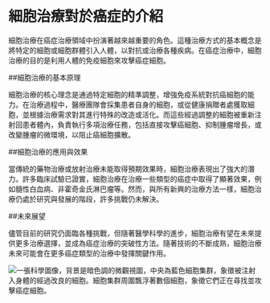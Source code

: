 # 細胞治療對於癌症的介紹

細胞治療在癌症治療領域中扮演著越來越重要的角色。這種治療方式的基本概念是將特定的細胞或細胞群體引入人體，以對抗或治療各種疾病。在癌症治療中，細胞治療的目的是利用人體的免疫細胞來攻擊癌症細胞。

##細胞治療的基本原理

細胞治療的核心理念是通過特定細胞的精準調整，增強免疫系統對抗癌細胞的能力。在治療過程中，醫療團隊會採集患者自身的細胞，或從健康捐贈者處獲取細胞，並根據治療需求對其進行特殊的改造或活化。而這些經過調整的細胞被重新注射回患者體內，負責執行多項治療任務，包括直接攻擊癌細胞、抑制腫瘤增長，或改變腫瘤的微環境，以阻止癌細胞擴散。

##細胞治療的應用與效果

當傳統的藥物治療或放射治療未能取得預期效果時，細胞治療表現出了強大的潛力。許多臨床試驗已證實，細胞治療在治療一些類型的癌症中取得了顯著效果，例如髓性白血病、非霍奇金氏淋巴瘤等。然而，與所有新興的治療方法一樣，細胞治療仍處於研究與發展的階段，許多挑戰仍未解決。

##未來展望

儘管目前的研究仍面臨各種挑戰，但隨著醫學科學的進步，細胞治療有望在未來提供更多治療選擇，並成為癌症治療的突破性方法。隨著技術的不斷成熟，細胞治療未來可能會在更多癌症類型的治療中發揮關鍵作用。

![一張科學圖像，背景是暗色調的微觀視圖，中央為藍色細胞集群，象徵被注射入身體的經過改良的細胞。細胞集群周圍飄浮著數個細胞，象徵它們正在尋找並攻擊癌症細胞。](https://i.imgur.com/71O64b0.jpeg)